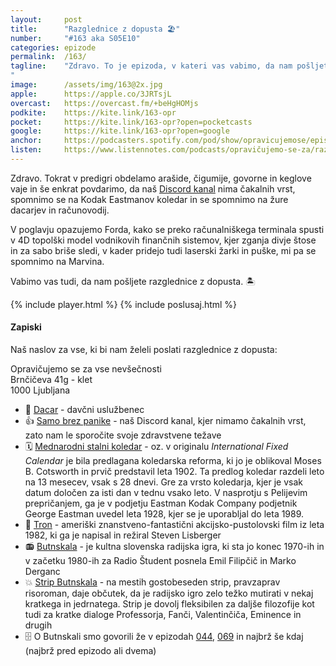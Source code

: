 ```yaml
---
layout: 	post
title:  	"Razglednice z dopusta 🏖️"
number: 	"#163 aka S05E10"
categories:	epizode
permalink:	/163/
tagline: 	"Zdravo. To je epizoda, v kateri vas vabimo, da nam pošljete razglednice z dopusta. Naslov je v zapiskih. 
"
image:		/assets/img/163@2x.jpg
apple:		https://apple.co/3JRTsjL
overcast:	https://overcast.fm/+beHgHOMjs
podkite:	https://kite.link/163-opr
pocket:		https://kite.link/163-opr?open=pocketcasts
google:		https://kite.link/163-opr?open=google
anchor:		https://podcasters.spotify.com/pod/show/opravicujemose/episodes/Razglednice-z-dopusta-e26odrq
listen:		https://www.listennotes.com/podcasts/opravičujemo-se-za/razglednice-z-dopusta-fOnz7Xxck5v/embed/
---
```


Zdravo. Tokrat v predigri obdelamo arašide, čigumije, govorne in keglove vaje in še enkrat povdarimo, da naš [Discord kanal](https://opravicujemo.se/discord/) nima čakalnih vrst, spomnimo se na Kodak Eastmanov koledar in se spomnimo na žure dacarjev in računovodij. 

V poglavju opazujemo Forda, kako se preko računalniškega terminala spusti v 4D topolški model vodnikovih finančnih sistemov, kjer zganja divje štose in za sabo briše sledi, v kader pridejo tudi laserski žarki in puške, mi pa se spomnimo na Marvina. 

Vabimo vas tudi, da nam pošljete razglednice z dopusta. 🏝️

{% include player.html %}
{% include poslusaj.html %}

<!--break-->

#### Zapiski

Naš naslov za vse, ki bi nam želeli poslati razglednice z dopusta:

Opravičujemo se za vse nevšečnosti<br />
Brnčičeva 41g - klet<br />
1000 Ljubljana<br />

- 🧮 [Dacar](https://fran.si/133/sskj2-slovar-slovenskega-knjiznega-jezika-2/4466629/dacar?View=1&Query=dacar) - davčni uslužbenec 
- 👍 [Samo brez panike](https://opravicujemo.se/discord/) - naš Discord kanal, kjer nimamo čakalnih vrst, zato nam le sporočite svoje zdravstvene težave 
- 🗓️ [Mednarodni stalni koledar](https://en.wikipedia.org/wiki/International_Fixed_Calendar) - oz. v originalu *International Fixed Calendar* je bila predlagana koledarska reforma, ki jo je oblikoval Moses B. Cotsworth in prvič predstavil leta 1902. Ta predlog koledar razdeli leto na 13 mesecev, vsak s 28 dnevi. Gre za vrsto koledarja, kjer je vsak datum določen za isti dan v tednu vsako leto. V nasprotju s Pelijevim prepričanjem, ga je v podjetju Eastman Kodak Company podjetnik George Eastman uvedel leta 1928, kjer se je uporabljal do leta 1989. 
- 👾 [Tron](https://en.wikipedia.org/wiki/Tron) -  ameriški znanstveno-fantastični akcijsko-pustolovski film iz leta 1982, ki ga je napisal in režiral Steven Lisberger 
- 📻 [Butnskala](https://sl.wikipedia.org/wiki/Butnskala_(radijska_igra)) - je kultna slovenska radijska igra, ki sta jo konec 1970-ih in v začetku 1980-ih za Radio Študent posnela Emil Filipčič in Marko Derganc 
- 💥 [Strip Butnskala](https://stripi.si/izdelek/butnskala/) - na mestih gostobeseden strip, pravzaprav risoroman, daje občutek, da je radijsko igro zelo težko mutirati v nekaj kratkega in jedrnatega. Strip je dovolj fleksibilen za daljše filozofije kot tudi za kratke dialoge Professorja, Fanči, Valentinčiča, Eminence in drugih 
- 🗄️ O Butnskali smo govorili že v epizodah [044](https://opravicujemo.se/044/), [069](https://opravicujemo.se/069/) in najbrž še kdaj (najbrž pred epizodo ali dvema)